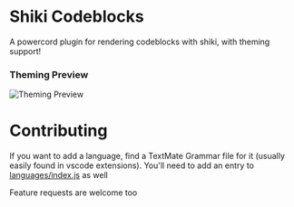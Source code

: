 # Shiki Codeblocks
A powercord plugin for rendering codeblocks with shiki, with theming support!

### Theming Preview

![Theming Preview](https://i.imgur.com/brqzjHG.png)

# Contributing

If you want to add a language, find a TextMate Grammar file for it (usually easily found in vscode extensions). You'll need to add an entry to [languages/index.js](./languages/index.js) as well

Feature requests are welcome too
